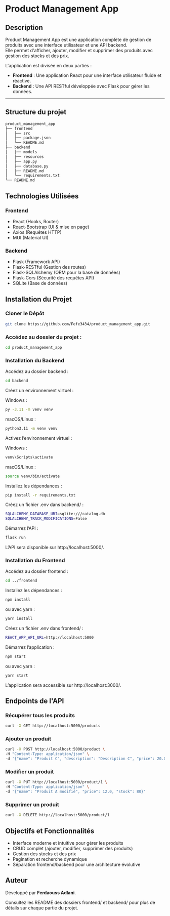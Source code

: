 # Product Management App

## Description
Product Management App est une application complète de gestion de produits avec une interface utilisateur et une API backend.  
Elle permet d'afficher, ajouter, modifier et supprimer des produits avec gestion des stocks et des prix.

L'application est divisée en deux parties :
- **Frontend** : Une application React pour une interface utilisateur fluide et réactive.
- **Backend** : Une API RESTful développée avec Flask pour gérer les données.

---

## Structure du projet
```sh
product_management_app
├── frontend        
│   ├── src
│   ├── package.json
│   └── README.md   
├── backend        
│   ├── models
│   ├── resources
│   ├── app.py
│   ├── database.py
│   ├── README.md   
│   └── requirements.txt
└── README.md       
```

## Technologies Utilisées

### Frontend
- React (Hooks, Router)
- React-Bootstrap (UI & mise en page)
- Axios (Requêtes HTTP)
- MUI (Material UI)

### Backend
- Flask (Framework API)
- Flask-RESTful (Gestion des routes)
- Flask-SQLAlchemy (ORM pour la base de données)
- Flask-Cors (Sécurité des requêtes API)
- SQLite (Base de données)

## Installation du Projet

### Cloner le Dépôt
```sh
git clone https://github.com/Fefe3434/product_management_app.git
```

### Accédez au dossier du projet :
   ```sh
   cd product_management_app
   ```


### Installation du Backend

Accédez au dossier backend :
```sh
cd backend
```

Créez un environnement virtuel :

Windows :
```sh
py -3.11 -m venv venv
```

macOS/Linux :
```sh
python3.11 -m venv venv
```

Activez l’environnement virtuel :

Windows :
```sh
venv\Scripts\activate
```

macOS/Linux :
```sh
source venv/bin/activate
```

Installez les dépendances :
```sh
pip install -r requirements.txt
```

Créez un fichier .env dans backend/ :
```sh
SQLALCHEMY_DATABASE_URI=sqlite:///catalog.db
SQLALCHEMY_TRACK_MODIFICATIONS=False
```

Démarrez l’API :
```sh
flask run
```

L’API sera disponible sur http://localhost:5000/.

### Installation du Frontend

Accédez au dossier frontend :
```sh
cd ../frontend
```

Installez les dépendances :
```sh
npm install
```

ou avec yarn :
```sh
yarn install
```

Créez un fichier .env dans frontend/ :
```sh
REACT_APP_API_URL=http://localhost:5000
```

Démarrez l’application :
```sh
npm start
```

ou avec yarn :
```sh
yarn start
```

L’application sera accessible sur http://localhost:3000/.

## Endpoints de l'API

### Récupérer tous les produits
```sh
curl -X GET http://localhost:5000/products
```

### Ajouter un produit
```sh
curl -X POST http://localhost:5000/product \
-H "Content-Type: application/json" \
-d '{"name": "Produit C", "description": "Description C", "price": 20.0, "stock": 30}'
```

### Modifier un produit
```sh
curl -X PUT http://localhost:5000/product/1 \
-H "Content-Type: application/json" \
-d '{"name": "Produit A modifié", "price": 12.0, "stock": 80}'
```

### Supprimer un produit
```sh
curl -X DELETE http://localhost:5000/product/1
```

## Objectifs et Fonctionnalités

- Interface moderne et intuitive pour gérer les produits
- CRUD complet (ajouter, modifier, supprimer des produits)
- Gestion des stocks et des prix
- Pagination et recherche dynamique
- Séparation frontend/backend pour une architecture évolutive


## Auteur

Développé par **Ferdaouss Adlani**.

Consultez les README des dossiers frontend/ et backend/ pour plus de détails sur chaque partie du projet.

